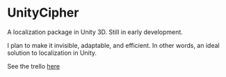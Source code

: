 # UnityCipher

A localization package in Unity 3D. Still in early development.

I plan to make it invisible, adaptable, and efficient. 
In other words, an ideal solution to localization in Unity.

See the trello [here](https://trello.com/b/Sl62jWPe/unity-cipher)
